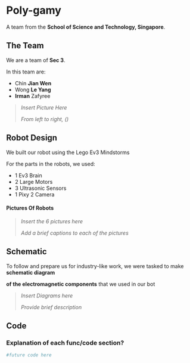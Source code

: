 # Poly-gamy
A team from the **School of Science and Technology, Singapore**.

## The Team
We are a team of **Sec 3**.

In this team are:
- Chin **Jian Wen**
- Wong **Le Yang**
- **Irman** Zafyree

> *Insert Picture Here*
>
> *From left to right, ()*

## Robot Design
We built our robot using the Lego Ev3 Mindstorms

For the parts in the robots, we used:
- 1 Ev3 Brain
- 2 Large Motors
- 3 Ultrasonic Sensors
- 1 Pixy 2 Camera

#### Pictures Of Robots
> *Insert the 6 pictures here*
> 
> *Add a brief captions to each of the pictures*

## Schematic
To follow and prepare us for industry-like work, we were tasked to make **schematic diagram**

**of the electromagnetic components** that we used in our bot

> *Insert Diagrams here*
> 
> *Provide brief description*


## Code

### Explanation of each func/code section?

```python
#future code here
```


